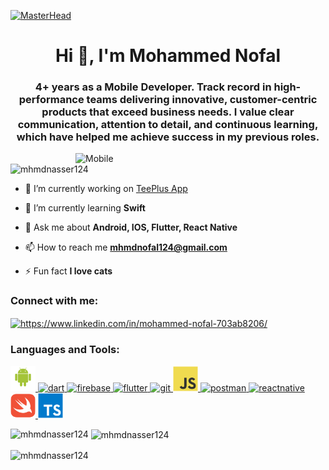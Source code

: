 [![MasterHead](https://media.licdn.com/dms/image/C4D12AQHMPBvE3avWzg/article-inline_image-shrink_1000_1488/0/1616872522462?e=1726099200&v=beta&t=z4J5DlKbOfq_gP4PHmY0gobBusFfM6WJvwNEtrIkse8)](https://mhmdnasser124.io)

<h1 align="center">Hi 👋, I'm Mohammed Nofal</h1>
<h3 align="center">4+ years as a Mobile Developer. Track record in high-performance teams delivering innovative, customer-centric products that exceed business needs. I value clear communication, attention to detail, and continuous learning, which have helped me achieve success in my previous roles.</h3>

<img align="right" alt="Mobile" width="400" src="https://raw.githubusercontent.com/TheDudeThatCode/TheDudeThatCode/master/Assets/Developer.gif">

<p align="left"> <img src="https://komarev.com/ghpvc/?username=mhmdnasser124&label=Profile%20views&color=0e75b6&style=flat" alt="mhmdnasser124" /> </p>

- 🔭 I’m currently working on [TeePlus App](https://apps.apple.com/sa/app/teeplus/id1501688436)

- 🌱 I’m currently learning **Swift**

- 💬 Ask me about **Android, IOS, Flutter, React Native**

- 📫 How to reach me **mhmdnofal124@gmail.com**

- ⚡ Fun fact **I love cats**

<h3 align="left">Connect with me:</h3>
<p align="left">
<a href="https://linkedin.com/in/https://www.linkedin.com/in/mohammed-nofal-703ab8206/" target="blank"><img align="center" src="https://raw.githubusercontent.com/rahuldkjain/github-profile-readme-generator/master/src/images/icons/Social/linked-in-alt.svg" alt="https://www.linkedin.com/in/mohammed-nofal-703ab8206/" height="30" width="40" /></a>
</p>

<h3 align="left">Languages and Tools:</h3>
<p align="left"> <a href="https://developer.android.com" target="_blank" rel="noreferrer"> <img src="https://raw.githubusercontent.com/devicons/devicon/master/icons/android/android-original-wordmark.svg" alt="android" width="40" height="40"/> </a> <a href="https://dart.dev" target="_blank" rel="noreferrer"> <img src="https://www.vectorlogo.zone/logos/dartlang/dartlang-icon.svg" alt="dart" width="40" height="40"/> </a> <a href="https://firebase.google.com/" target="_blank" rel="noreferrer"> <img src="https://www.vectorlogo.zone/logos/firebase/firebase-icon.svg" alt="firebase" width="40" height="40"/> </a> <a href="https://flutter.dev" target="_blank" rel="noreferrer"> <img src="https://www.vectorlogo.zone/logos/flutterio/flutterio-icon.svg" alt="flutter" width="40" height="40"/> </a> <a href="https://git-scm.com/" target="_blank" rel="noreferrer"> <img src="https://www.vectorlogo.zone/logos/git-scm/git-scm-icon.svg" alt="git" width="40" height="40"/> </a> <a href="https://developer.mozilla.org/en-US/docs/Web/JavaScript" target="_blank" rel="noreferrer"> <img src="https://raw.githubusercontent.com/devicons/devicon/master/icons/javascript/javascript-original.svg" alt="javascript" width="40" height="40"/> </a> <a href="https://postman.com" target="_blank" rel="noreferrer"> <img src="https://www.vectorlogo.zone/logos/getpostman/getpostman-icon.svg" alt="postman" width="40" height="40"/> </a> <a href="https://reactnative.dev/" target="_blank" rel="noreferrer"> <img src="https://reactnative.dev/img/header_logo.svg" alt="reactnative" width="40" height="40"/> </a> <a href="https://developer.apple.com/swift/" target="_blank" rel="noreferrer"> <img src="https://raw.githubusercontent.com/devicons/devicon/master/icons/swift/swift-original.svg" alt="swift" width="40" height="40"/> </a> <a href="https://www.typescriptlang.org/" target="_blank" rel="noreferrer"> <img src="https://raw.githubusercontent.com/devicons/devicon/master/icons/typescript/typescript-original.svg" alt="typescript" width="40" height="40"/> </a> </p>

<p><img align="left" src="https://github-readme-stats.vercel.app/api/top-langs?username=mhmdnasser124&show_icons=true&locale=en&layout=compact" alt="mhmdnasser124" /></p>

<p>&nbsp;<img align="center" src="https://github-readme-stats.vercel.app/api?username=mhmdnasser124&show_icons=true&locale=en" alt="mhmdnasser124" /></p>

<p><img align="center" src="https://github-readme-streak-stats.herokuapp.com/?user=mhmdnasser124&" alt="mhmdnasser124" /></p>
